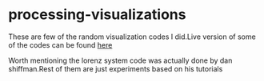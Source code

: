 # processing-visualizations
These are few of the random visualization codes I did.Live version of some of the codes can be found 
[here](https://www.openprocessing.org/user/92954)

Worth mentioning the lorenz system code was actually done by dan shiffman.Rest of them are just experiments based on his tutorials

